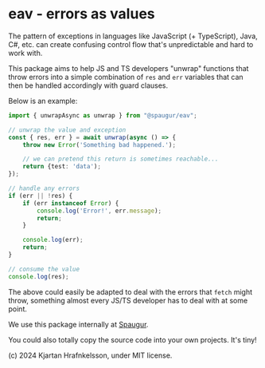 # eav - errors as values

The pattern of exceptions in languages like JavaScript (+ TypeScript), Java, C#, etc. can create confusing control flow that's unpredictable and hard to work with.

This package aims to help JS and TS developers "unwrap" functions that throw errors into a simple combination of `res` and `err` variables that can then be handled accordingly with guard clauses.

Below is an example:

```ts
import { unwrapAsync as unwrap } from "@spaugur/eav";

// unwrap the value and exception
const { res, err } = await unwrap(async () => {
    throw new Error('Something bad happened.');

    // we can pretend this return is sometimes reachable...
    return {test: 'data');
});

// handle any errors
if (err || !res) {
    if (err instanceof Error) {
        console.log('Error!', err.message);
        return;
    }

    console.log(err);
    return;
}

// consume the value
console.log(res);
```

The above could easily be adapted to deal with the errors that `fetch` might throw, something almost every JS/TS developer has to deal with at some point.

We use this package internally at [Spaugur](https://spaugur.com/).

You could also totally copy the source code into your own projects. It's tiny!

(c) 2024 Kjartan Hrafnkelsson, under MIT license.
